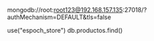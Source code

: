 mongodb://root:root123@192.168.157.135:27018/?authMechanism=DEFAULT&tls=false

use("espoch_store")
db.productos.find()